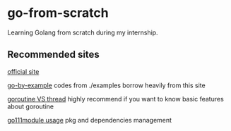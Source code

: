 # go-from-scratch
Learning Golang from scratch during my internship.
## Recommended sites
[official site](https://go.dev/)

[go-by-example](https://gobyexample.com/) codes from ./examples borrow heavily from this site

[goroutine VS thread](https://www.geeksforgeeks.org/golang-goroutine-vs-thread/) highly recommend if you want to know basic features about goroutine

[go111module usage](https://wayou.github.io/2021/10/05/GO111MODULE_%E5%8F%8A_Go_%E6%A8%A1%E5%9D%97/) pkg and dependencies management